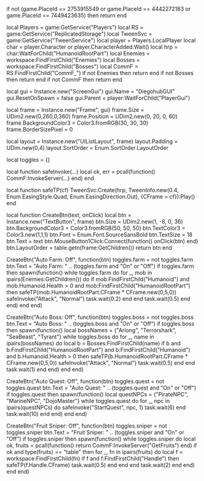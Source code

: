 if not (game.PlaceId == 2753915549 or game.PlaceId == 4442272183 or game.PlaceId == 7449423635) then return end

local Players = game:GetService("Players")
local RS = game:GetService("ReplicatedStorage")
local TweenSvc = game:GetService("TweenService")
local player = Players.LocalPlayer
local char = player.Character or player.CharacterAdded:Wait()
local hrp = char:WaitForChild("HumanoidRootPart")
local Enemies = workspace:FindFirstChild("Enemies")
local Bosses = workspace:FindFirstChild("Bosses")
local CommF = RS:FindFirstChild("CommF_")
if not Enemies then return end
if not Bosses then return end
if not CommF then return end

local gui = Instance.new("ScreenGui")
gui.Name = "DiegohubGUI"
gui.ResetOnSpawn = false
gui.Parent = player:WaitForChild("PlayerGui")

local frame = Instance.new("Frame", gui)
frame.Size = UDim2.new(0,260,0,360)
frame.Position = UDim2.new(0, 20, 0, 60)
frame.BackgroundColor3 = Color3.fromRGB(30, 30, 30)
frame.BorderSizePixel = 0

local layout = Instance.new("UIListLayout", frame)
layout.Padding = UDim.new(0,4)
layout.SortOrder = Enum.SortOrder.LayoutOrder

local toggles = {}

local function safeInvoke(...)
    local ok, err = pcall(function() CommF:InvokeServer(...) end)
end

local function safeTP(cf)
    TweenSvc:Create(hrp, TweenInfo.new(0.4, Enum.EasingStyle.Quad, Enum.EasingDirection.Out), {CFrame = cf}):Play()
end

local function CreateBtn(text, onClick)
    local btn = Instance.new("TextButton", frame)
    btn.Size = UDim2.new(1, -8, 0, 36)
    btn.BackgroundColor3 = Color3.fromRGB(50, 50, 50)
    btn.TextColor3 = Color3.new(1,1,1)
    btn.Font = Enum.Font.SourceSansBold
    btn.TextSize = 18
    btn.Text = text
    btn.MouseButton1Click:Connect(function() onClick(btn) end)
    btn.LayoutOrder = table.getn(frame:GetChildren())
    return btn
end

CreateBtn("Auto Farm: Off", function(btn)
    toggles.farm = not toggles.farm
    btn.Text = "Auto Farm: " .. (toggles.farm and "On" or "Off")
    if toggles.farm then
        spawn(function()
            while toggles.farm do
                for _, mob in ipairs(Enemies:GetChildren()) do
                    if mob:FindFirstChild("Humanoid") and mob.Humanoid.Health > 0 and mob:FindFirstChild("HumanoidRootPart") then
                        safeTP(mob.HumanoidRootPart.CFrame * CFrame.new(0,5,0))
                        safeInvoke("Attack", "Normal")
                        task.wait(0.2)
                    end
                end
                task.wait(0.5)
            end
        end)
    end
end)

CreateBtn("Auto Boss: Off", function(btn)
    toggles.boss = not toggles.boss
    btn.Text = "Auto Boss: " .. (toggles.boss and "On" or "Off")
    if toggles.boss then
        spawn(function()
            local bossNames = {"Arlong", "Terrorshark", "SeaBeast", "Tyrant"}
            while toggles.boss do
                for _, name in ipairs(bossNames) do
                    local b = Bosses:FindFirstChild(name)
                    if b and b:FindFirstChild("HumanoidRootPart") and b:FindFirstChild("Humanoid") and b.Humanoid.Health > 0 then
                        safeTP(b.HumanoidRootPart.CFrame * CFrame.new(0,5,0))
                        safeInvoke("Attack", "Normal")
                        task.wait(0.5)
                    end
                end
                task.wait(1)
            end
        end)
    end
end)

CreateBtn("Auto Quest: Off", function(btn)
    toggles.quest = not toggles.quest
    btn.Text = "Auto Quest: " .. (toggles.quest and "On" or "Off")
    if toggles.quest then
        spawn(function()
            local questNPCs = {"PirateNPC", "MarineNPC", "DojoMaster"}
            while toggles.quest do
                for _, npc in ipairs(questNPCs) do
                    safeInvoke("StartQuest", npc, 1)
                    task.wait(6)
                end
                task.wait(10)
            end
        end)
    end
end)

CreateBtn("Fruit Sniper: Off", function(btn)
    toggles.sniper = not toggles.sniper
    btn.Text = "Fruit Sniper: " .. (toggles.sniper and "On" or "Off")
    if toggles.sniper then
        spawn(function()
            while toggles.sniper do
                local ok, fruits = pcall(function() return CommF:InvokeServer("GetFruits") end)
                if ok and type(fruits) == "table" then
                    for _, fn in ipairs(fruits) do
                        local f = workspace:FindFirstChild(fn)
                        if f and f:FindFirstChild("Handle") then
                            safeTP(f.Handle.CFrame)
                            task.wait(0.5)
                        end
                    end
                end
                task.wait(2)
            end
        end)
    end
end)
